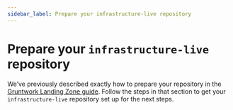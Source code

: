 ```yaml
---
sidebar_label: Prepare your infrastructure-live repository
---
```


# Prepare your `infrastructure-live` repository

We’ve previously described exactly how to prepare your repository in the
[Gruntwork Landing Zone guide](../../landing-zone/deployment-walkthrough/prepare-your-infrastructure-live-repository.md). Follow the steps in that section to get your `infrastructure-live` repository set up for the next steps.


<!-- ##DOCS-SOURCER-START
{
  "sourcePlugin": "local-copier",
  "hash": "b8d57689504020947c3b27c055920715"
}
##DOCS-SOURCER-END -->
